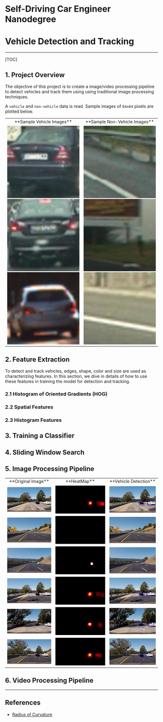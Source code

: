 # Self-Driving Car Engineer Nanodegree 
# Vehicle Detection and Tracking
- - - 
[TOC] 
## 1. Project Overview 
The objective of this project is to create a image/video processing pipeline to detect vehicles and track them using using traditional image processing techniques. 

A `vehicle` and `non-vehicle` data is read. Sample images of `64x64` pixels are plotted below.

<table> 
<tr> 
<td style="text-align: center;"> 
**Sample Vehicle Images** 
</td> 
<td style="text-align: center;"> 
**Sample Non-Vehicle Images** 
</td> 
</tr> 
<tr> 
<td style="text-align: center;"> 
<img src='images/v1.png' style="width: 300px;"> 
<img src='images/v2.png' style="width: 300px;"> 
<img src='images/v3.png' style="width: 300px;"> 
</td> 
<td style="text-align: center;"> 
<img src='images/nv1.png' style="width: 300px;"> 
<img src='images/nv2.png' style="width: 300px;"> 
<img src='images/nv3.png' style="width: 300px;"> 
</td> 
</tr> 
</table> 


## 2. Feature Extraction
To detect and track vehicles, edges, shape, color and size  are used as characterizing features. In this section, we dive in details of how to use these features in training the model for detection and tracking.

### 2.1 Histogram of Oriented Gradients (HOG)


### 2.2 Spatial Features

### 2.3 Histogram Features


## 3. Training a Classifier

## 4. Sliding Window Search


## 5. Image Processing Pipeline
<table> 
<tr> 
<td style="text-align: center;"> 
**Original Image** 
</td> 
<td style="text-align: center;"> 
**HeatMap** 
</td> 
<td style="text-align: center;"> 
**Vehicle Detection** 
</td> 
</tr> 
<tr> 
<td style="text-align: center;"> 
<img src='test_images/test1.jpg' style="width: 300px;"> 
</td> 
<td style="text-align: center;"> 
<img src='output_images/test1_heatmap.jpg' style="width: 300px;"> 
</td> 
<td style="text-align: center;"> 
<img src='output_images/test1_processed.jpg' style="width: 300px;"> 
</td>
<tr> 
<td style="text-align: center;"> 
<img src='test_images/test2.jpg' style="width: 300px;"> 
</td> 
<td style="text-align: center;"> 
<img src='output_images/test2_heatmap.jpg' style="width: 300px;"> 
</td> 
<td style="text-align: center;"> 
<img src='output_images/test2_processed.jpg' style="width: 300px;"> 
</td> 
</tr> 
<tr> 
<td style="text-align: center;"> 
<img src='test_images/test3.jpg' style="width: 300px;"> 
</td> 
<td style="text-align: center;"> 
<img src='output_images/test3_heatmap.jpg' style="width: 300px;"> 
</td> 
<td style="text-align: center;"> 
<img src='output_images/test3_processed.jpg' style="width: 300px;"> 
</td> 
</tr> 
<tr> 
<td style="text-align: center;"> 
<img src='test_images/test4.jpg' style="width: 300px;"> 
</td> 
<td style="text-align: center;"> 
<img src='output_images/test4_heatmap.jpg' style="width: 300px;"> 
</td> 
<td style="text-align: center;"> 
<img src='output_images/test4_processed.jpg' style="width: 300px;"> 
</td> 
</tr> 
<tr> 
<td style="text-align: center;"> 
<img src='test_images/test5.jpg' style="width: 300px;"> 
</td> 
<td style="text-align: center;"> 
<img src='output_images/test5_heatmap.jpg' style="width: 300px;"> 
</td> 
<td style="text-align: center;"> 
<img src='output_images/test5_processed.jpg' style="width: 300px;"> 
</td> 
</tr> 
<tr> 
<td style="text-align: center;"> 
<img src='test_images/test6.jpg' style="width: 300px;"> 
</td> 
<td style="text-align: center;"> 
<img src='output_images/test6_heatmap.jpg' style="width: 300px;"> 
</td> 
<td style="text-align: center;"> 
<img src='output_images/test6_processed.jpg' style="width: 300px;"> 
</td> 
</tr> 
</table> 

## 6. Video Processing Pipeline







- - -

## References
* [Radius of Curvature](http://www.intmath.com/applications-differentiation/8-radius-curvature.php)
